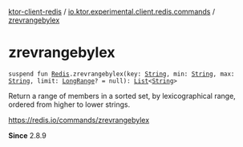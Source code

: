 [ktor-client-redis](../index.md) / [io.ktor.experimental.client.redis.commands](index.md) / [zrevrangebylex](./zrevrangebylex.md)

# zrevrangebylex

`suspend fun `[`Redis`](../io.ktor.experimental.client.redis/-redis/index.md)`.zrevrangebylex(key: `[`String`](https://kotlinlang.org/api/latest/jvm/stdlib/kotlin/-string/index.html)`, min: `[`String`](https://kotlinlang.org/api/latest/jvm/stdlib/kotlin/-string/index.html)`, max: `[`String`](https://kotlinlang.org/api/latest/jvm/stdlib/kotlin/-string/index.html)`, limit: `[`LongRange`](https://kotlinlang.org/api/latest/jvm/stdlib/kotlin.ranges/-long-range/index.html)`? = null): `[`List`](https://kotlinlang.org/api/latest/jvm/stdlib/kotlin.collections/-list/index.html)`<`[`String`](https://kotlinlang.org/api/latest/jvm/stdlib/kotlin/-string/index.html)`>`

Return a range of members in a sorted set, by lexicographical range, ordered from higher to lower strings.

https://redis.io/commands/zrevrangebylex

**Since**
2.8.9

